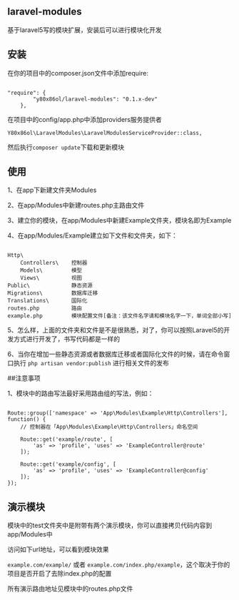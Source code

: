 ## laravel-modules
基于laravel5写的模块扩展，安装后可以进行模块化开发

## 安装

在你的项目中的composer.json文件中添加require:
<pre><code>
"require": {
        "y80x86ol/laravel-modules": "0.1.x-dev"
    },
</code></pre>

在项目中的config/app.php中添加providers服务提供者

`Y80x86ol\LaravelModules\LaravelModulesServiceProvider::class,`

然后执行`composer update`下载和更新模块

## 使用

1、在app下新建文件夹Modules

2、在app/Modules中新建routes.php主路由文件

3、建立你的模块，在app/Modules中新建Example文件夹，模块名即为Example

4、在app/Modules/Example建立如下文件和文件夹，如下：
<pre><code>
Http\
    Controllers\    控制器
    Models\         模型
    Views\          视图
Public\             静态资源
Migrations\         数据库迁移
Translations\       国际化
routes.php          路由
example.php         模块配置文件[备注：该文件名字请和模块名字一下，单词全部小写]
</code></pre>

5、怎么样，上面的文件夹和文件是不是很熟悉，对了，你可以按照Laravel5的开发方式进行开发了，书写代码都是一样的

6、当你在增加一些静态资源或者数据库迁移或者国际化文件的时候，请在命令窗口执行 `php artisan vendor:publish` 进行相关文件的发布

##注意事项

1、模块中的路由写法最好采用路由组的写法，例如：
<pre><code>
Route::group(['namespace' => 'App\Modules\Example\Http\Controllers'], function() {
    // 控制器在「App\Modules\Example\Http\Controllers」命名空间

    Route::get('example/route', [
        'as' => 'profile', 'uses' => 'ExampleController@route'
    ]);

    Route::get('example/config', [
        'as' => 'profile', 'uses' => 'ExampleController@config'
    ]);
});
</code></pre>

## 演示模块

模块中的test文件夹中是附带有两个演示模块，你可以直接拷贝代码内容到app/Modules中

访问如下url地址，可以看到模块效果

`example.com/example/` 或者 `example.com/index.php/example`，这个取决于你的项目是否开启了去除index.php的配置

所有演示路由地址见模块中的routes.php文件